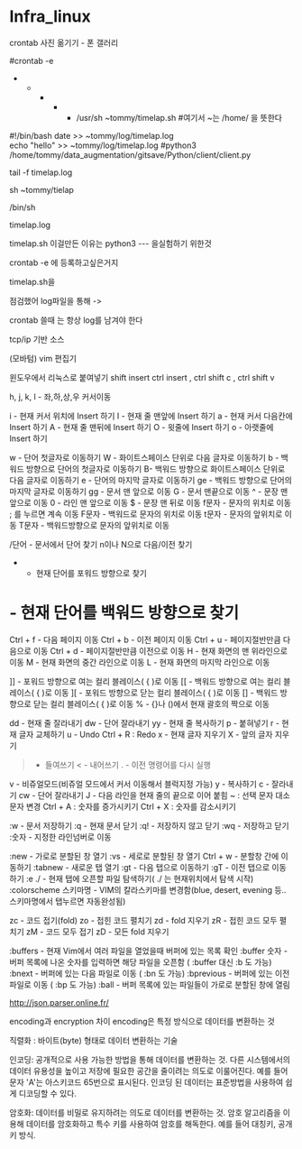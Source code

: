 # Infra_linux

crontab 사진 옮기기 - 폰 갤러리


#crontab -e
* * * * * /usr/sh ~tommy/timelap.sh
#여기서 ~는 /home/ 을 뜻한다


#!/bin/bash
date >> ~tommy/log/timelap.log   
echo "hello" >> ~tommy/log/timelap.log
#python3 /home/tommy/data_augmentation/gitsave/Python/client/client.py


tail -f timelap.log

sh ~tommy/tielap

/bin/sh



timelap.log

timelap.sh
이걸만든 이유는  python3 --- 을실험하기 위한것

crontab -e 에 등록하고싶은거지

timelap.sh을


점검했어 log파일을 통해 ->

crontab 쓸때 는 항상 log를 남겨야 한다

 

tcp/ip 기반 소스


(모바텀) vim 편집기 

윈도우에서 리눅스로 붙여넣기 shift insert
ctrl insert , ctrl shift c , ctrl shift v

h, j, k, l - 좌,하,상,우 커서이동

i - 현재 커서 위치에 Insert 하기
I - 현재 줄 맨앞에 Insert 하기
a - 현재 커서 다음칸에 Insert 하기
A - 현재 줄 맨뒤에 Insert 하기
O - 윗줄에 Insert 하기
o - 아랫줄에 Insert 하기

w - 단어 첫글자로 이동하기
W - 화이트스페이스 단위로 다음 글자로 이동하기
b - 백워드 방향으로 단어의 첫글자로 이동하기
B- 백워드 방향으로 화이트스페이스 단위로 다음 글자로 이동하기
e - 단어의 마지막 글자로 이동하기
ge - 백워드 방향으로 단어의 마지막 글자로 이동하기
gg - 문서 맨 앞으로 이동
G - 문서 맨끝으로 이동
^ - 문장 맨 앞으로 이동
0 - 라인 맨 앞으로 이동
$ - 문장 맨 뒤로 이동
f문자 - 문자의 위치로 이동 ; 를 누르면 계속 이동
F문자 - 백워드로 문자의 위치로 이동
t문자 - 문자의 앞위치로 이동
T문자 - 백워드방향으로 문자의 앞위치로 이동

/단어 - 문서에서 단어 찾기 n이나 N으로 다음/이전 찾기
* - 현재 단어를 포워드 방향으로 찾기
# - 현재 단어를 백워드 방향으로 찾기

Ctrl + f - 다음 페이지 이동
Ctrl + b - 이전 페이지 이동
Ctrl + u - 페이지절반만큼 다음으로 이동
Ctrl + d - 페이지절반만큼 이전으로 이동
H - 현재 화면의 맨 위라인으로 이동
M - 현재 화면의 중간 라인으로 이동
L - 현재 화면의 마지막 라인으로 이동

]] - 포워드 방향으로 여는 컬리 블레이스( { )로 이동
[[ - 백워드 방향으로 여는 컬리 블레이스( { )로 이동
][ - 포워드 방향으로 닫는 컬리 블레이스( { )로 이동
[] - 백워드 방향으로 닫는 컬리 블레이스( { )로 이동
% - {}나 ()에서 현재 괄호의 짝으로 이동

dd - 현재 줄 잘라내기
dw - 단어 잘라내기
yy - 현재 줄 복사하기
p - 붙혀넣기
r - 현재 글자 교체하기
u - Undo
Ctrl + R : Redo
x - 현재 글자 지우기
X - 앞의 글자 지우기
> - 들여쓰기
< - 내어쓰기
. - 이전 명령어를 다시 실행

v - 비쥬얼모드(비쥬얼 모드에서 커서 이동해서 블럭지정 가능)
y - 복사하기
c - 잘라내기
cw - 단어 잘라내기
J - 다음 라인을 현재 줄의 끝으로 이어 붙힘
~ : 선택 문자 대소문자 변경
Ctrl + A : 숫자를 증가시키기
Ctrl + X : 숫자를 감소시키기

:w - 문서 저장하기
:q - 현재 문서 닫기
:q! - 저장하지 않고 닫기
:wq - 저장하고 닫기
:숫자 - 지정한 라인넘버로 이동

:new - 가로로 분할된 창 열기
:vs - 세로로 분할된 창 열기
Ctrl + w - 분할창 간에 이동하기
:tabnew - 새로운 탭 열기
:gt - 다음 탭으로 이동하기
:gT - 이전 탭으로 이동하기
:e ./ - 현재 탭에 오픈할 파일 탐색하기( ./ 는 현재위치에서 탐색 시작)
:colorscheme 스키마명 - VIM의 칼라스키마를 변경함(blue, desert, evening 등.. 스키마명에서 탭누르면 자동완성됨)

zc - 코드 접기(fold)
zo - 접힌 코드 펼치기
zd - fold 지우기
zR - 접힌 코드 모두 펼치기
zM - 코드 모두 접기
zD - 모든 fold 지우기

:buffers - 현재 Vim에서 여러 파일을 열었을때 버퍼에 있는 목록 확인
:buffer 숫자 - 버퍼 목록에 나온 숫자를 입력하면 해당 파일을 오픈함 ( :buffer 대신 :b 도 가능)
:bnext - 버퍼에 있는 다음 파일로 이동 ( :bn 도 가능)
:bprevious - 버퍼에 있는 이전 파일로 이동 ( :bp 도 가능)
:ball - 버퍼 목록에 있는 파일들이 가로로 분할된 창에 열림


http://json.parser.online.fr/


encoding과 encryption 차이
encoding은 특정 방식으로 데이터를 변환하는 것


직렬화 : 바이트(byte) 형태로 데이터 변환하는 기술

인코딩: 공개적으로 사용 가능한 방법을 통해 데이터를 변환하는 것. 다른 시스템에서의 데이터 유용성을 높이고 저장에 필요한 공간을 줄이려는 의도로 이룰어진다. 예를 들어 문자 'A'는 아스키코드 65번으로 표시된다. 인코딩 된 데이터는 표준방법을 사용하여 쉽게 디코딩할 수 있다.

 

암호화: 데이터를 비밀로 유지하려는 의도로 데이터를 변환하는 것. 암호 알고리즘을 이용해 데이터를 암호화하고 특수 키를 사용하여 암호를 해독한다. 예를 들어 대칭키, 공개키 방식.
